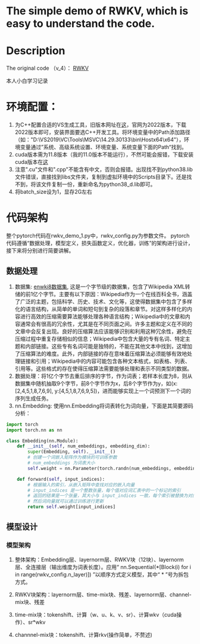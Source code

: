 # The simple demo of RWKV, which is easy to understand the code.

# Description
The original code （v_4）： [RWKV](https://github.com/BlinkDL/RWKV-LM)

本人小白学习记录

# 环境配置：

1. 为C++配置合适的VS生成工具，旧版本网址在[这](https://visualstudio.microsoft.com/zh-hans/vs/older-downloads/)，官网为2022版本，下载2022版本即可，安装界面要选C++开发工具。将环境变量中的Path添加路径（如："D:\VS2019\VC\Tools\MSVC\14.29.30133\bin\Hostx64\x64"），环境变量通过”系统、高级系统设置、环境变量、系统变量下面的Path“找到。
2. cuda版本需为11.8版本（我的11.0版本不能运行），不然可能会报错，下载安装cuda版本在[这](https://developer.nvidia.com/cuda-toolkit-archive)
3. 注意".cu"文件和".cpp"不能含有中文，否则会报错。出现找不到python38.lib文件错误，直接找到libs文件夹，复制到虚拟环境中的Scripts目录下。还是找不到，将该文件复制一份，重新命名为python38_d.lib即可。
4. 将batch_size设为1，显存2G左右

# 代码架构
整个pytorch代码在rwkv_demo_1.py中，rwkv_config.py为参数文件。 pytorch代码遵循“数据处理，模型定义，损失函数定义，优化器，训练”的架构进行设计，接下来将分别进行简要讲解。

## 数据处理
1. 数据集: [enwki8数据集](http://prize.hutter1.net/), 这是一个字节级的数据集，包含了Wikipedia XML转储的前1亿个字节。主要有以下原因：Wikipedia作为一个在线百科全书，涵盖了广泛的主题，包括科学、历史、技术、文化等，这使得数据集中包含了多样化的语言结构，从简单的单词和短句到复杂的段落和章节。对这样多样化的内容进行高效的压缩需要算法能够处理各种语言结构；Wikipedia中的文章和内容通常会有很高的冗余性，尤其是在不同页面之间。许多主题和定义在不同的文章中会反复出现。良好的压缩算法应该能够识别和利用这种冗余性，避免在压缩过程中重复存储相似的信息；Wikipedia中包含大量的专有名词、特定主题和内部链接。这些专有名词可能是独特的，不能在其他文本中找到，这增加了压缩算法的难度。此外，内部链接的存在意味着压缩算法必须能够有效地处理链接和引用；Wikipedia中的内容可能包含各种文本格式，如表格、列表、引用等。这些格式的存在使得压缩算法需要能够处理和表示不同类型的数据。
2. 数据处理：将1亿个字节去重后排序的字节，作为词表；若样本长度为8，则从数据集中随机抽取9个字节，前8个字节作为x，后8个字节作为y，如(x:[2,4,5,1,8,7,6,9], y:[4,5,1,8,7,6,9,5])，进而能够实现上一个词预测下一个词的序列生成任务。
3. nn.Embedding: 使用nn.Embedding将词表转化为词向量，下面是其简要源码分析：

```python
import torch
import torch.nn as nn

class Embedding(nn.Module):
    def __init__(self, num_embeddings, embedding_dim):
        super(Embedding, self).__init__()
        # 创建一个词嵌入矩阵作为模块的可训练参数
        # num_embeddings 为词表大小
        self.weight = nn.Parameter(torch.randn(num_embeddings, embedding_dim))

    def forward(self, input_indices):
        # 根据输入的索引，从嵌入矩阵中查找对应的嵌入向量
        # input_indices 是一个整数张量，每个值对应词汇表中的一个标记的索引
        # 返回的结果是一个张量，其大小与 input_indices 一致，每个索引被替换为对应的嵌入向量
        # 然后词向量就可以通过训练进行更新
        return self.weight[input_indices]

```

## 模型设计

### 模型架构
1. 整体架构：Embedding层、layernorm层、RWKV块（12块）、layernorm层、全连接层（输出维度为词表长度）。应用“ nn.Sequential(*[Block(i) for i in range(rwkv_config.n_layer)]) ”以顺序方式定义模型，其中“ * ”号为拆包方式。

2. RWKV块架构：layernorm层、time-mix块、残差、layernorm层、channel-mix块、残差

3. time-mix块：tokenshift、计算（w、u、k、v、sr）、计算wkv（cuda操作）、sr*wkv

4. channnel-mix块：tokenshift、计算rkv(操作简单，不赘述)




